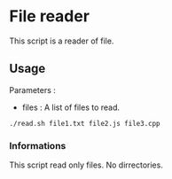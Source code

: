 # File reader

This script is a reader of file.

## Usage

Parameters :

- files : A list of files to read.

```shell
./read.sh file1.txt file2.js file3.cpp
```

### Informations

This script read only files. No dirrectories.
